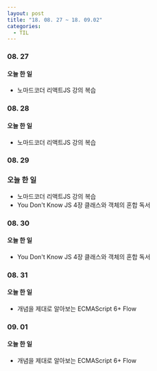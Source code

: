 ```yaml
---
layout: post
title: "18. 08. 27 ~ 18. 09.02"
categories:
  - TIL
---
```


### 08. 27
#### 오늘 한 일
- 노마드코더 리액트JS 강의 복습

### 08. 28
#### 오늘 한 일
- 노마드코더 리액트JS 강의 복습

### 08. 29
### 오늘 한 일
- 노마드코더 리액트JS 강의 복습
- You Don't Know JS 4장 클래스와 객체의 혼합 독서

### 08. 30
#### 오늘 한 일
- You Don't Know JS 4장 클래스와 객체의 혼합 독서

### 08. 31
#### 오늘 한 일
- 개념을 제대로 알아보는 ECMAScript 6+ Flow

### 09. 01
#### 오늘 한 일
- 개념을 제대로 알아보는 ECMAScript 6+ Flow

